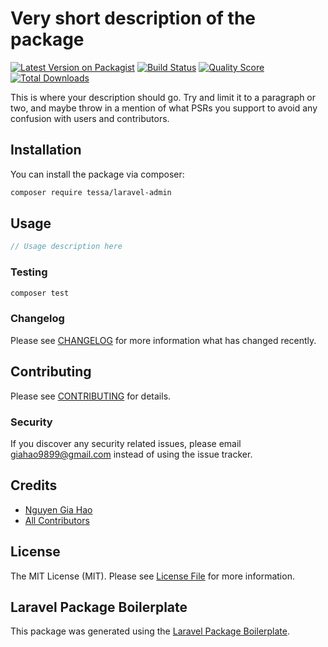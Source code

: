 # Very short description of the package

[![Latest Version on Packagist](https://img.shields.io/packagist/v/tessa/laravel-admin.svg?style=flat-square)](https://packagist.org/packages/tessa/laravel-admin)
[![Build Status](https://img.shields.io/travis/tessa/laravel-admin/master.svg?style=flat-square)](https://travis-ci.org/tessa/laravel-admin)
[![Quality Score](https://img.shields.io/scrutinizer/g/tessa/laravel-admin.svg?style=flat-square)](https://scrutinizer-ci.com/g/tessa/laravel-admin)
[![Total Downloads](https://img.shields.io/packagist/dt/tessa/laravel-admin.svg?style=flat-square)](https://packagist.org/packages/tessa/laravel-admin)

This is where your description should go. Try and limit it to a paragraph or two, and maybe throw in a mention of what PSRs you support to avoid any confusion with users and contributors.

## Installation

You can install the package via composer:

```bash
composer require tessa/laravel-admin
```

## Usage

``` php
// Usage description here
```

### Testing

``` bash
composer test
```

### Changelog

Please see [CHANGELOG](CHANGELOG.md) for more information what has changed recently.

## Contributing

Please see [CONTRIBUTING](CONTRIBUTING.md) for details.

### Security

If you discover any security related issues, please email giahao9899@gmail.com instead of using the issue tracker.

## Credits

- [Nguyen Gia Hao](https://github.com/tessa)
- [All Contributors](../../contributors)

## License

The MIT License (MIT). Please see [License File](LICENSE.md) for more information.

## Laravel Package Boilerplate

This package was generated using the [Laravel Package Boilerplate](https://laravelpackageboilerplate.com).